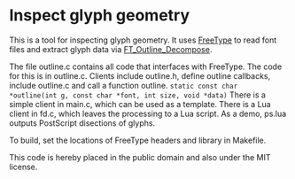 Inspect glyph geometry
======================

This is a tool for inspecting glyph geometry.
It uses [FreeType](https://freetype.org) to read font files and extract glyph data via [FT_Outline_Decompose](http://freetype.org/freetype2/docs/reference/ft2-outline_processing.html#ft_outline_decompose).

The file outline.c contains all code that interfaces with FreeType.
The code for this is in outline.c. Clients
include outline.h, define outline callbacks, include outline.c and call a function outline.
``
static const char *outline(int g, const char *font, int size, void *data)
``
There is a simple client in main.c, which can be used as a template.
There is a Lua client in fd.c, which leaves the processing to a Lua script.
As a demo, ps.lua outputs PostScript disections of glyphs.

To build, set the locations of FreeType headers and library in Makefile.

This code is hereby placed in the public domain and also under the MIT license.
